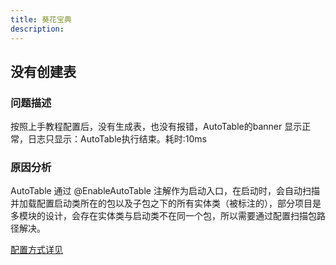 ```yaml
---
title: 葵花宝典
description:
---
```


## 没有创建表

### 问题描述

按照上手教程配置后，没有生成表，也没有报错，AutoTable的banner 显示正常，日志只显示：AutoTable执行结束。耗时:10ms

### 原因分析

AutoTable 通过 @EnableAutoTable 注解作为启动入口，在启动时，会自动扫描并加载配置启动类所在的包以及子包之下的所有实体类（被标注的），部分项目是多模块的设计，会存在实体类与启动类不在同一个包，所以需要通过配置扫描包路径解决。

[配置方式详见](/配置.html#model-package)
